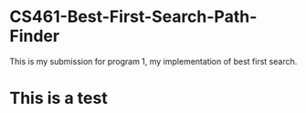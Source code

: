# CS461-Best-First-Search-Path-Finder
This is my submission for program 1, my implementation of best first search. 

# This is a test
